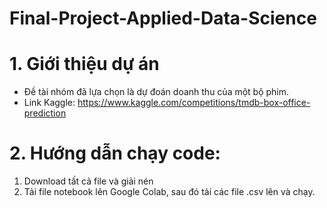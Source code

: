 # Final-Project-Applied-Data-Science

# 1. Giới thiệu dự án
-	Đề tài nhóm đã lựa chọn là dự đoán doanh thu của một bộ phim.
-	Link Kaggle: https://www.kaggle.com/competitions/tmdb-box-office-prediction

# 2. Hướng dẫn chạy code:
1) Download tất cả file và giải nén
2) Tải file notebook lên Google Colab, sau đó tải các file .csv lên và chạy.
